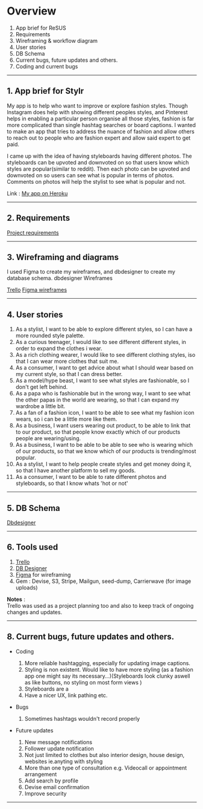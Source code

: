 # Overview
1. App brief for ReSUS
2. Requirements
3. Wireframing & workflow diagram
4. User stories
5. DB Schema
6. Current bugs, future updates and others.
7. Coding and current bugs

---
## 1. App brief for Stylr
My app is to help who want to improve or explore fashion styles. Though Instagram does help with showing different peoples styles, and Pinterest helps in enabling a particular person organise all those styles, fashion is far more complicated than single hashtag searches or board captions. I wanted to make an app that tries to address the nuance of fashion and allow others to reach out to people who are fashion expert and allow said expert to get paid.

I came up with the idea of having styleboards having different photos. The styleboards can be upvoted and downvoted on so that users know which styles are popular(similar to reddit). Then each photo can be upvoted and downvoted on so users can see what is popular in terms of photos. Comments on photos will help the stylist to see what is popular and not.

Link : [My app on Heroku](stylr-app.herokuapp.com)

---
## 2. Requirements

[Project requirements](https://s3-ap-southeast-2.amazonaws.com/stylrphotos/Photos/rails-checklist+(1).png)

---
## 3. Wireframing and diagrams
I used Figma to create my wireframes, and dbdesigner to create my database schema.
dbdesigner Wireframes

[Trello](https://trello.com/b/435wq8id/stylr)
[Figma wireframes](https://trello.com/b/435wq8id/stylr)

---

## 4. User stories

1. As a stylist, I want to be able to explore different styles, so I can have a more rounded style palette.
2. As a curious teenager, I would like to see different different styles, in order to expand the clothes i wear.
3. As a rich clothing wearer, I would like to see different clothing styles, iso that I can wear more clothes that suit me.
4. As a consumer, I want to get advice about what I should wear based on my current style, so that I can dress better.
5. As a model/hype beast, I want to see what styles are fashionable, so I don't get left behind.
6. As a papa who is fashionable but in the wrong way, I want to see what the other papas in the world are wearing, so that I can expand my wardrobe a little bit.
7. As a fan of a fashion icon, I want to be able to see what my fashion icon wears, so i can be a little more like them.
8. As a business, I want users wearing out product, to be able to link that to our product, so that people know exactly which of our products people are wearing/using.
9. As a business, I want to be able to  be able to see who is wearing which of our products, so that we know which of our products is trending/most popular.
10. As a stylist, I want to help people create styles and get money doing it,   so that I have another platform to sell my goods.
11. As a consumer, I want to be able to rate different photos and styleboards, so that I know whats 'hot or not'


---
## 5. DB Schema

[Dbdesigner](https://dbdesigner.net/designer/schema/86858)

---
## 6. Tools used

1. [Trello](https://trello.com/b/435wq8id/stylr)  
2. [DB Designer](https://dbdesigner.net/designer/schema/56751)
3. [Figma](https://www.figma.com/file/QeQpBs4S8GgAKH0XTwbebFwu/Untitled) for wireframing
4. Gem : Devise, S3, Stripe, Mailgun, seed-dump, Carrierwave (for image uploads)

__Notes__ :   
Trello was used as a project planning too and also to keep track of ongoing changes and updates.


---
## 8. Current bugs, future updates and others.

* Coding  
  1. More reliable hashtagging, especially for updating image captions.
  2. Styling is non existent. Would like to have more styling (as a fashion app one might say its necessary...)(Styleboards look clunky aswell as like buttons, no styling on most form views )
  3. Styleboards are a
  4. Have a nicer UX, link pathing etc.

* Bugs  
  1. Sometimes hashtags wouldn't record properly


* Future updates  
  1. New message notifications
  2. Follower update notification
  3. Not just limited to clothes but also interior design, house design, websites ie.anyting with styling
  4. More than one type of consultation e.g. Videocall or appointment arrangement
  5. Add search by profile
  6. Devise email confirmation
  7. Improve security

---
